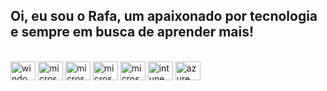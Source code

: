 ## Oi, eu sou o Rafa, um apaixonado por tecnologia e sempre em busca de aprender mais!

<div style="display: inline_block"><br>
   <img align="center" alt="windows" height="30" width="40" src="https://cdn.jsdelivr.net/gh/homarr-labs/dashboard-icons/webp/windows-11.webp">
     <img align="center" alt="microsoft" height="30" width="40" src="https://cdn.jsdelivr.net/gh/homarr-labs/dashboard-icons/webp/microsoft-365.webp">
   <img align="center" alt="microsoft" height="30" width="40" src="https://cdn.jsdelivr.net/gh/homarr-labs/dashboard-icons/webp/microsoft-365-admin-center.webp">
     <img align="center" alt="microsoft" height="30" width="40" src="https://cdn.jsdelivr.net/gh/homarr-labs/dashboard-icons/webp/microsoft-exchange.webp">
   <img align="center" alt="microsoft" height="30" width="40" src="https://cdn.jsdelivr.net/gh/homarr-labs/dashboard-icons/svg/microsoft-exchange.svg">
        <img align="center" alt="intune" height="30" width="40" src="https://cdn.jsdelivr.net/gh/homarr-labs/dashboard-icons/webp/microsoft-intune.webp">
           <img align="center" alt="azure" height="30" width="40" src="https://cdn.jsdelivr.net/gh/homarr-labs/dashboard-icons/webp/microsoft-azure.webp">
           
           

  
